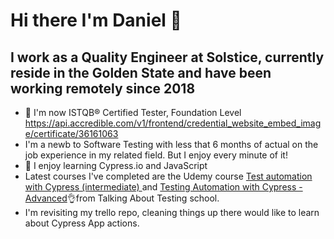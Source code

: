 # Hi there I'm Daniel 👋
  
  ## I work as a Quality Engineer at Solstice, currently reside in the Golden State and have been working remotely since 2018
  
- 🤟 I'm now ISTQB® Certified Tester, Foundation Level https://api.accredible.com/v1/frontend/credential_website_embed_image/certificate/36161063
- I'm a newb to Software Testing with less that 6 months of actual on the job experience in my related field.  But I enjoy every minute of it!
- 🧠 I enjoy learning Cypress.io and JavaScript
- Latest courses I've completed are the Udemy course [Test automation with Cypress (intermediate)
](https://www.udemy.com/course/test-automation-with-cypress-intermediate/) and [Testing Automation with Cypress - Advanced](https://www.udemy.com/course/testing-automation-with-cypress-advanced/)👌from Talking About Testing school.
- I'm revisiting my trello repo, cleaning things up there would like to learn about Cypress App actions.
